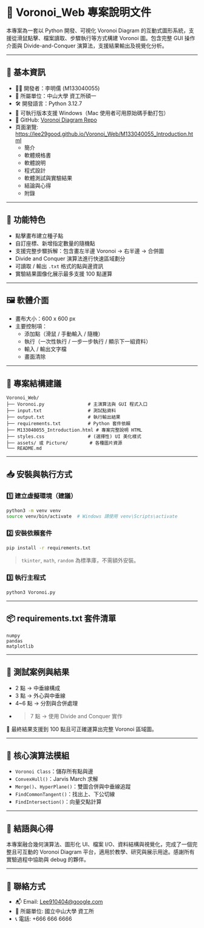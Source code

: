 
# 🧭 Voronoi_Web 專案說明文件

本專案為一套以 Python 開發、可視化 Voronoi Diagram 的互動式圖形系統，支援從滑鼠點擊、檔案讀取、步驟執行等方式構建 Voronoi 圖。包含完整 GUI 操作介面與 Divide-and-Conquer 演算法，支援結果輸出及視覺化分析。

---

## 📌 基本資訊

- 🧑‍💻 開發者：李明儒 (M133040055)
- 🧪 所屬單位：中山大學 資工所碩一
- 🛠 開發語言：Python 3.12.7
- 📁 可執行版本支援 Windows（Mac 使用者可用原始碼手動打包）
- 🔗 GitHub: [Voronoi Diagram Repo](https://github.com/Lee29good/Voronoi-diagram)
- 頁面瀏覽: https://lee29good.github.io/Voronoi_Web/M133040055_Introduction.html
  - 簡介
  - 軟體規格書
  - 軟體說明
  - 程式設計
  - 軟體測試與實驗結果
  - 結論與心得
  - 附錄

---

## 🧮 功能特色

- 點擊畫布建立種子點
- 自訂座標、新增指定數量的隨機點
- 支援完整步驟拆解：包含畫左半邊 Voronoi → 右半邊 → 合併圖
- Divide and Conquer 演算法進行快速區域劃分
- 可讀取 / 輸出 `.txt` 格式的點與邊資訊
- 實驗結果圖像化展示最多支援 100 點運算

---

## 🖼 軟體介面

- 畫布大小：600 x 600 px
- 主要控制項：
  - 添加點（滑鼠 / 手動輸入 / 隨機）
  - 執行（一次性執行 / 一步一步執行 / 顯示下一組資料）
  - 輸入 / 輸出文字檔
  - 畫面清除

---

## 📂 專案結構建議

```
Voronoi_Web/
├── Voronoi.py                # 主演算法與 GUI 程式入口
├── input.txt                 # 測試點資料
├── output.txt                # 執行輸出結果
├── requirements.txt          # Python 套件依賴
├── M133040055_Introduction.html # 專案完整說明 HTML
├── styles.css                # (選擇性) UI 美化樣式
├── assets/ 或 Picture/        # 各種圖片資源
└── README.md
```

---

## 📥 安裝與執行方式

### 1️⃣ 建立虛擬環境（建議）

```bash
python3 -m venv venv
source venv/bin/activate  # Windows 請使用 venv\Scripts\activate
```

### 2️⃣ 安裝依賴套件

```bash
pip install -r requirements.txt
```

> `tkinter`, `math`, `random` 為標準庫，不需額外安裝。

### 3️⃣ 執行主程式

```bash
python3 Voronoi.py
```

---

## 📦 requirements.txt 套件清單

```
numpy
pandas
matplotlib
```

---

## 🧪 測試案例與結果

- 2 點 → 中垂線構成
- 3 點 → 外心與中垂線
- 4~6 點 → 分割與合併處理
- >7 點 → 使用 Divide and Conquer 實作

🎯 最終結果支援到 100 點且可正確運算出完整 Voronoi 區域圖。

---

## 🧠 核心演算法模組

- `Voronoi Class`：儲存所有點與邊
- `ConvexHull()`：Jarvis March 求解
- `Merge()`、`HyperPlane()`：雙圖合併與中垂線追蹤
- `FindCommonTangent()`：找出上、下公切線
- `FindIntersection()`：向量交點計算

---

## 📜 結語與心得

本專案融合幾何演算法、圖形化 UI、檔案 I/O、資料結構與視覺化，完成了一個完整且可互動的 Voronoi Diagram 平台，適用於教學、研究與展示用途。感謝所有實驗過程中協助與 debug 的夥伴。

---

## 🔖 聯絡方式

- 📬 Email: Lee910404@google.com
- 🏫 所屬單位: 國立中山大學 資工所
- 📞 電話: +666 666 6666
